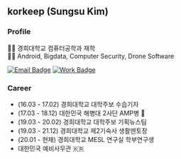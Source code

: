 ## korkeep (Sungsu Kim)
### Profile
👨‍🎓 경희대학교 컴퓨터공학과 재학  
👨‍💻 Android, Bigdata, Computer Security, Drone Software  

<!--[![Contact Badge](https://img.shields.io/badge/Contact-010--4768--3439-f74c4b?style=flat-square&labelColor=a40000)](https://duo.google.com/)-->
[![Email Badge](https://img.shields.io/badge/Email-korkeep@naver.com-f74c4b?style=flat-square&labelColor=a40000&link=mailto:korkeep@naver.com)](mailto:korkeep@naver.com)
[![Work Badge](https://img.shields.io/badge/Work-mesl.khu.ac.kr-7885ff?style=flat-square&labelColor=4555ff)](http://mesl.khu.ac.kr/)

### Career
- (16.03 - 17.02) 경희대학교 대학주보 수습기자
- (17.03 - 18.12) 대한민국 해병대 2사단 AMP병 💂
- (19.03 - 20.02) 경희대학교 대학주보 기획뉴스팀
- (19.03 - 21.12) 경희대학교 제2기숙사 생활멘토장
- (20.01 - 현재) 경희대학교 MESL 연구실 학부연구생
- 대한민국 예비사무관 🇰🇷

<!--
  **korkeep/korkeep** is a ✨ _special_ ✨ repository because its `README.md` (this file) appears on your GitHub profile.
  Here are some ideas to get you started:
  - 🔭 I’m currently working on ...
  - 🌱 I’m currently learning ...
  - 👯 I’m looking to collaborate on ...
  - 🤔 I’m looking for help with ...
  - 💬 Ask me about ...
  - 📫 How to reach me: ...
  - 😄 Pronouns: ...
  - ⚡ Fun fact: ...
-->
